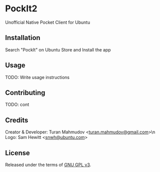 # PockIt2
Unofficial Native Pocket Client for Ubuntu
## Installation
Search "PockIt" on Ubuntu Store and Install the app
## Usage
TODO: Write usage instructions
## Contributing
TODO: cont
## Credits
Creator & Developer: Turan Mahmudov <[turan.mahmudov@gmail.com](mailto:turan.mahmudov@gmail.com)>\n
Logo: Sam Hewitt <[snwh@ubuntu.com](mailto:snwh@ubuntu.com)>
## License
Released under the terms of [GNU GPL v3](https://github.com/turanmahmudov/PockIt2/blob/master/LICENSE).

